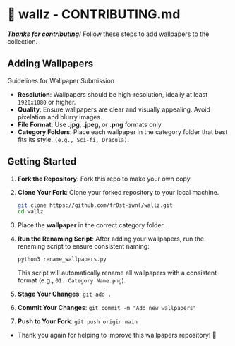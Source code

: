 # 🌄 wallz - CONTRIBUTING.md

***Thanks for contributing!*** Follow these steps to add wallpapers to the collection.

## Adding Wallpapers
Guidelines for Wallpaper Submission

 -  **Resolution**: Wallpapers should be high-resolution, ideally at least `1920x1080` or higher.
 -  **Quality**: Ensure wallpapers are clear and visually appealing. Avoid pixelation and blurry images.
 -  **File Format**: Use **.jpg**, **.jpeg**, or **.png** formats only.
 -  **Category Folders**: Place each wallpaper in the category folder that best fits its style. `(e.g., Sci-fi, Dracula)`.




## Getting Started

1. **Fork the Repository**: Fork this repo to make your own copy.
2. **Clone Your Fork**: Clone your forked repository to your local machine.
   ```bash
   git clone https://github.com/fr0st-iwnl/wallz.git
   cd wallz
   ```
   
3. Place the **wallpaper** in the correct category folder.
4. **Run the Renaming Script**: After adding your wallpapers, run the renaming script to ensure consistent naming:
   ```bash
   python3 rename_wallpapers.py
   ```
   This script will automatically rename all wallpapers with a consistent format (e.g., `01. Category Name.png`).
5. **Stage Your Changes**: `git add .`
6. **Commit Your Changes**: `git commit -m "Add new wallpapers"`
7. **Push to Your Fork**: `git push origin main`

 - Thank you again for helping to improve this wallpapers repository! 🎉
